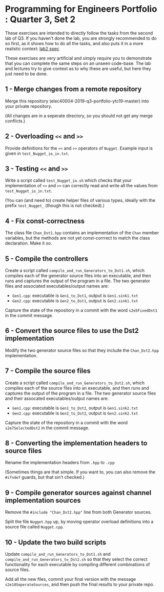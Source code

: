 Programming for Engineers Portfolio : Quarter 3, Set 2
======================================================

These exercises are intended to directly follow the tasks
from the second lab of Q3. If you haven't done the lab, you
are strongly recommended to do so first, as it shows
how to do all the tasks, and also puts it in a more realistic
context: [lab2 spec](https://github.com/ELEC40004/elec40004-2019-q3-lab/tree/master/lab2)

These exercises are very artificial and simply require you to
demonstrate that you can complete the same steps on an
unseen code-base. The lab and lectures try to give context
as to why these are useful, but here they just need to be done.

1 - Merge changes from a remote repository
------------------------------------------

Merge this repository (elec40004-2019-q3-portfolio-ytc19-master) into your
private repository.

(All changes are in a seperate directory, so you should not get any merge
conflicts.)

2 - Overloading `<<` and `>>`
-----------------------------

Provide definitions for the `<<` and `>>` operators of `Nugget`. Example
input is given in `test_Nugget_io_in.txt`.

3 - Testing `<<` and `>>`
-------------------------

Write a script called `test_Nugget_io.sh` which checks that
your implementation of `<<` and `>>` can correctly read and write all the values
from `test_Nugget_io_in.txt`.

(You can (and need to) create helper files of various types, ideally
with the prefix `test_Nugget_` (though this is not checked).)

4 - Fix const-correctness
-------------------------

The class file `Chan_Dst1.hpp` contains an implementation
of the `Chan` member variables, but the methods are not yet const-corrrect
to match the class declaration. Make it so.

5 - Compile the controllers
---------------------------

Create a script called `compile_and_run_Generators_to_Dst1.sh`, which
compiles each of the generator source files into an executable, and then runs and
captures the output of the program in a file. The two generator files
and associated executables/output names are:

- `Gen1.cpp`: executable is `Gen1_to_Dst1`, output is `Gen1.sink1.txt`
- `Gen2.cpp`: executable is `Gen2_to_Dst1`, output is `Gen2.sink1.txt`

Capture the state of the repository in a commit with the word `s2e5FixedDst1`
in the commit message.

6 - Convert the source files to use the Dst2 implementation
--------------------------------------------------

Modify the two generator source files so that they include the `Chan_Dst2.hpp` implementation.

7 - Compile the source files
----------------------------

Create a script called `compile_and_run_Generators_to_Dst2.sh`, which
compiles each of the source files into an executable, and then runs and
captures the output of the program in a file. The two generator source
files and their assocated executables/output names are:

- `Gen1.cpp`: executable is `Gen1_to_Dst2`, output is `Gen1.sink2.txt`
- `Gen2.cpp`: executable is `Gen2_to_Dst2`, output is `Gen2.sink2.txt`

Capture the state of the repository in a commit with the word `s2e7SelectedDst2`
in the commit message.

8 - Converting the implementation headers to source files
---------------------------------------------------------

Rename the implementation headers from `.hpp` to `.cpp`

(Sometimes things are that simple. If you want to, you can
also remove the `#ifndef` guards, but that sin't checked.)

9 - Compile generator sources against channel implementation sources
--------------------------------------------------------------------

Remove the `#include "Chan_Dst2.hpp"` line from both Generator sources.

Split the file `Nugget.hpp` up, by moving operator overload definitions into a source file called `Nugget.cpp`.

10 - Update the two build scripts
---------------------------------

Update `compile_and_run_Generators_to_Dst1.sh` and `compile_and_run_Generators_to_Dst2.sh`
so that they select the correct functionality for each executable by compiling different
combinations of source files.

Add all the new files, commit your final version with the message `s2e10SeperateSources`,
and then push the final results to your private repo.